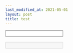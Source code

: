 ```yaml
---
last_modified_at: 2021-05-01
layout: post
title: test
---
```


<form action="/">
  <input type="text" id="fname" name="fname"><br><br>
  <input type="text" id="lname" name="lname" disabled><br><br>
</form>

